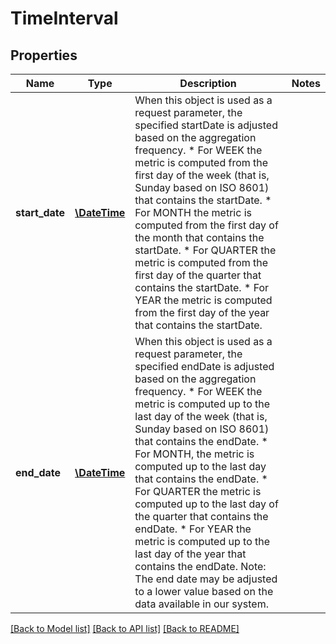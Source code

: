 # TimeInterval

## Properties
Name | Type | Description | Notes
------------ | ------------- | ------------- | -------------
**start_date** | [**\DateTime**](\DateTime.md) | When this object is used as a request parameter, the specified startDate is adjusted based on the aggregation frequency.  * For WEEK the metric is computed from the first day of the week (that is, Sunday based on ISO 8601) that contains the startDate. * For MONTH the metric is computed from the first day of the month that contains the startDate. * For QUARTER the metric is computed from the first day of the quarter that contains the startDate. * For YEAR the metric is computed from the first day of the year that contains the startDate. | 
**end_date** | [**\DateTime**](\DateTime.md) | When this object is used as a request parameter, the specified endDate is adjusted based on the aggregation frequency.  * For WEEK the metric is computed up to the last day of the week (that is, Sunday based on ISO 8601) that contains the endDate. * For MONTH, the metric is computed up to the last day that contains the endDate. * For QUARTER the metric is computed up to the last day of the quarter that contains the endDate. * For YEAR the metric is computed up to the last day of the year that contains the endDate.  Note: The end date may be adjusted to a lower value based on the data available in our system. | 

[[Back to Model list]](../README.md#documentation-for-models) [[Back to API list]](../README.md#documentation-for-api-endpoints) [[Back to README]](../README.md)


